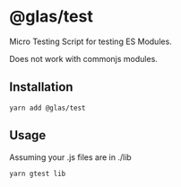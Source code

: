 # @glas/test
Micro Testing Script for testing ES Modules.

Does not work with commonjs modules.

## Installation

    yarn add @glas/test

## Usage

Assuming your .js files are in ./lib

    yarn gtest lib
